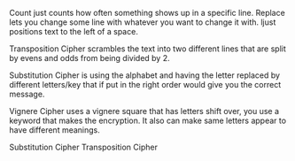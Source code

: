 
Count just counts how often something shows up in a specific line.
Replace lets you change some line with whatever you want to change it with.
ljust positions text to the left of a space.

Transposition Cipher scrambles the text into two different lines that are split by evens and odds from being divided by 2.

Substitution Cipher is using the alphabet and having the letter replaced by different letters/key that if put in the 
right order would give you the correct message.

Vignere Cipher uses a vignere square that has letters shift over, you use a keyword that makes the encryption. It also can make same 
letters appear to have different meanings.

Substitution Cipher
Transposition Cipher

